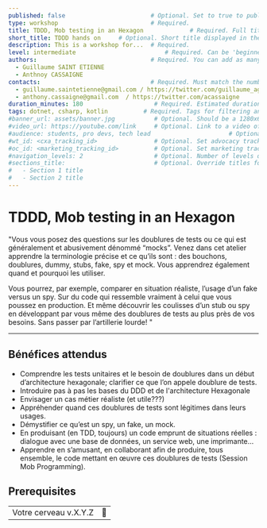 ```yaml
---
published: false                        # Optional. Set to true to publish the workshop (default: false)
type: workshop                          # Required.
title: TDDD, Mob testing in an Hexagon             # Required. Full title of the workshop
short_title: TDDD hands on     # Optional. Short title displayed in the header
description: This is a workshop for...  # Required.
level: intermediate                         # Required. Can be 'beginner', 'intermediate' or 'advanced'
authors:                                # Required. You can add as many authors as needed      
  - Guillaume SAINT ETIENNE
  - Anthnoy CASSAIGNE
contacts:                               # Required. Must match the number of authors
  - guillaume.saintetienne@gmail.com / https://twitter.com/guillaume_agile
  - anthony.cassaigne@gmail.com  / https://twitter.com/acassaigne
duration_minutes: 180                    # Required. Estimated duration in minutes
tags: dotnet, csharp, kotlin          # Required. Tags for filtering and searching
#banner_url: assets/banner.jpg           # Optional. Should be a 1280x640px image
#video_url: https://youtube.com/link     # Optional. Link to a video of the workshop
#audience: students, pro devs, tech lead                      # Optional. Audience of the workshop (students, pro devs, etc.)
#wt_id: <cxa_tracking_id>                # Optional. Set advocacy tracking code for supported links
#oc_id: <marketing_tracking_id>          # Optional. Set marketing tracking code for supported links
#navigation_levels: 2                    # Optional. Number of levels displayed in the side menu (default: 2)
#sections_title:                         # Optional. Override titles for each section to be displayed in the side bar
#   - Section 1 title
#   - Section 2 title
---
```


# TDDD, Mob testing in an Hexagon 

"Vous vous posez des questions sur les doublures de tests ou ce qui est généralement et abusivement dénommé “mocks”.
Venez dans cet atelier apprendre la terminologie précise et ce qu’ils sont : des bouchons, doublures, dummy, stubs, fake, spy et mock. Vous apprendrez également quand et pourquoi les utiliser.

Vous pourrez, par exemple, comparer en situation réaliste, l’usage d’un fake versus un spy. Sur du code qui ressemble vraiment à celui que vous poussez en production. Et même découvrir les coulisses d’un stub ou spy en développant par vous même des doublures de tests au plus près de vos besoins. Sans passer par l’artillerie lourde! "


---

## Bénéfices attendus
 - Comprendre les tests unitaires et le besoin de doublures dans un début d’architecture hexagonale; clarifier ce que l’on appele doublure de tests.
 - Introduire pas à pas les bases du DDD et de l'architecture Hexagonale
 - Envisager un cas métier réaliste (et utile???)
 - Appréhender quand ces doublures de tests sont légitimes dans leurs usages.
 - Démystifier ce qu’est un spy, un fake, un mock.
 - En produisant (en TDD, toujours) un code emprunt de situations réelles : dialogue avec une base de données, un service web, une imprimante…
 - Apprendre en s’amusant, en collaborant afin de produire, tous ensemble, le code mettant en œuvre ces doublures de tests (Session Mob Programming). 

## Prerequisites

| | |
|-------------------------|-------------------------|
| Votre cerveau v.X.Y.Z   | 🧠                      |
